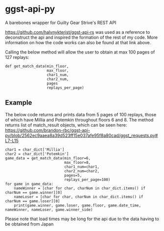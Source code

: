 # ggst-api-py

A barebones wrapper for Guilty Gear Strive's REST API  
  
https://github.com/halvnykterist/ggst-api-rs was used as a reference to deconstruct the api and inspired the formation of the rest of my code.
More information on how the code works can also be found at that link above.


Calling the below method will allow the user to obtain at max 100 pages of 127 replays:
```python3
def get_match_data(min_floor,
                   max_floor,
                   char1_num,
                   char2_num,
                   pages
                   replays_per_page)
```

## Example
The below code returns and prints data from 5 pages of 100 replays, those of which
have Millia and Potemkin throughout floors 6 and 8. The method returns list of match_result objects, 
which can be seen here: https://github.com/brandon-rbc/ggst-api-py/blob/2562ec9aaea8a39d523ff15e037afe95f8a80cad/ggst_requests.py#L7-L15

```python3
char1 = char_dict['Millia']
char2 = char_dict['Potemkin']
game_data = get_match_data(min_floor=6,
                           max_floor=8,
                           char1_num=char1,
                           char2_num=char2,
                           pages=5,
                           replays_per_page=100)
for game in game_data:
    nameWinner = [char for char, charNum in char_dict.items() if charNum == game.winner][0]
    nameLoser = [char for char, charNum in char_dict.items() if charNum == game.loser][0]
    print(game.winner, game.loser, game.floor, game.date_time, nameWinner, nameLoser, game.winner_side)
```
Please note that load times may be long for the api due to the data having to be obtained from Japan
